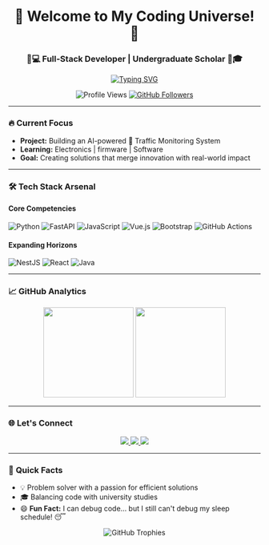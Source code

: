 <h1 align="center">🚀 Welcome to My Coding Universe! 🚀</h1>
<h3 align="center">👨💻 Full-Stack Developer | Undergraduate Scholar 👨🎓</h3>

<p align="center">
  <a href="https://git.io/typing-svg"><img src="https://readme-typing-svg.demolab.com?font=Fira+Code&pause=1000&color=22D3F7&center=true&vCenter=true&width=435&lines=Turning+Coffee+Into+Code;Full-Stack+Enthusiast;Always+Learning+New+Tricks" alt="Typing SVG" /></a>
</p>

<p align="center">
  <img src="https://komarev.com/ghpvc/?username=pramuditha11&label=Profile+Views&color=blue&style=flat" alt="Profile Views" /> 
  <a href="https://github.com/pramuditha11?tab=followers"><img src="https://img.shields.io/github/followers/pramuditha11?label=Followers&style=social" alt="GitHub Followers"/></a>
</p>

---

### 🔥 **Current Focus**
- **Project:** Building an AI-powered 🚦 Traffic Monitoring System
- **Learning:** Electronics | firmware | Software
- **Goal:** Creating solutions that merge innovation with real-world impact

---

### 🛠️ **Tech Stack Arsenal**

#### **Core Competencies**
![Python](https://img.shields.io/badge/-Python-3776AB?style=flat&logo=python&logoColor=white)
![FastAPI](https://img.shields.io/badge/-FastAPI-009688?style=flat&logo=fastapi&logoColor=white)
![JavaScript](https://img.shields.io/badge/-JavaScript-F7DF1E?style=flat&logo=javascript&logoColor=black)
![Vue.js](https://img.shields.io/badge/-Vue.js-4FC08D?style=flat&logo=vuedotjs&logoColor=white)
![Bootstrap](https://img.shields.io/badge/-Bootstrap-7952B3?style=flat&logo=bootstrap&logoColor=white)
![GitHub Actions](https://img.shields.io/badge/-GitHub_Actions-2088FF?style=flat&logo=github-actions&logoColor=white)

#### **Expanding Horizons**
![NestJS](https://img.shields.io/badge/-NestJS-E0234E?style=flat&logo=nestjs&logoColor=white)
![React](https://img.shields.io/badge/-React-61DAFB?style=flat&logo=react&logoColor=black)
![Java](https://img.shields.io/badge/-Java-007396?style=flat&logo=openjdk&logoColor=white)

---

### 📈 **GitHub Analytics**

<p align="center">
  <img height="180em" src="https://github-readme-stats.vercel.app/api?username=pramuditha11&show_icons=true&theme=radical&include_all_commits=true&count_private=true"/>
  <img height="180em" src="https://github-readme-stats.vercel.app/api/top-langs/?username=pramuditha11&layout=compact&theme=radical"/>
</p>

---

### 🌐 **Let's Connect**
<p align="center">
  <a href="https://linkedin.com/in/pramuditha-madushan">
    <img src="https://img.shields.io/badge/LinkedIn-0077B5?style=for-the-badge&logo=linkedin&logoColor=white"/>
  </a>
  <a href="https://www.facebook.com/pramuditha.madushan.92">
    <img src="https://img.shields.io/badge/Facebook-1877F2?style=for-the-badge&logo=facebook&logoColor=white"/>
  </a>
  <a href="https://www.instagram.com/pramuditha_madushan88/">
    <img src="https://img.shields.io/badge/Instagram-E4405F?style=for-the-badge&logo=instagram&logoColor=white"/>
  </a>
</p>

---

### 🎯 **Quick Facts**
- 💡 Problem solver with a passion for efficient solutions
- 🎓 Balancing code with university studies
- 😄 **Fun Fact:** I can debug code... but I still can't debug my sleep schedule! 😴

<p align="center">
  <img src="https://github-profile-trophy.vercel.app/?username=pramuditha11&theme=onedark&row=1&margin-w=15" alt="GitHub Trophies" />
</p>
